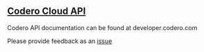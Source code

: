 ## [Codero Cloud API](http://developer.codero.com/)


Codero API documentation can be found at developer.codero.com


Please provide feedback as an [issue](https://github.com/coderolabs/API/issues)
